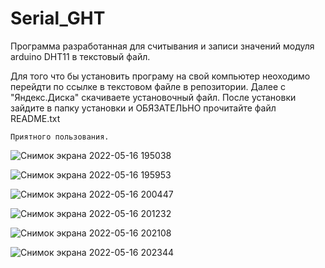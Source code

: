 # Serial_GHT
Программа разработанная для считывания и записи значений модуля arduino DHT11 в текстовый файл.

Для того что бы установить програму на свой компьютер неоходимо перейдти по ссылке в текстовом файле в репозитории. Далее с "Яндекс.Диска" скачиваете установочный файл. После установки зайдите в папку установки и ОБЯЗАТЕЛЬНО прочитайте файл README.txt

    Приятного пользования.
    
![Снимок экрана 2022-05-16 195038](https://user-images.githubusercontent.com/85171599/168649105-7aa40f06-0830-44b6-8f7b-66c0e4452172.png)

![Снимок экрана 2022-05-16 195953](https://user-images.githubusercontent.com/85171599/168649123-4bcf4115-cce3-4d65-876f-90fb437bd7e9.png)

![Снимок экрана 2022-05-16 200447](https://user-images.githubusercontent.com/85171599/168649148-b65accce-0e62-48bd-8e7c-dc309765e0ea.png)

![Снимок экрана 2022-05-16 201232](https://user-images.githubusercontent.com/85171599/168649178-d3396480-6cc3-44cc-9845-57f1e777912e.png)

![Снимок экрана 2022-05-16 202108](https://user-images.githubusercontent.com/85171599/168649200-c950df4e-fd4f-46bd-87c8-638df47db38a.png)

![Снимок экрана 2022-05-16 202344](https://user-images.githubusercontent.com/85171599/168649224-f9906931-db37-4393-a022-bb0eae6c4641.png)
